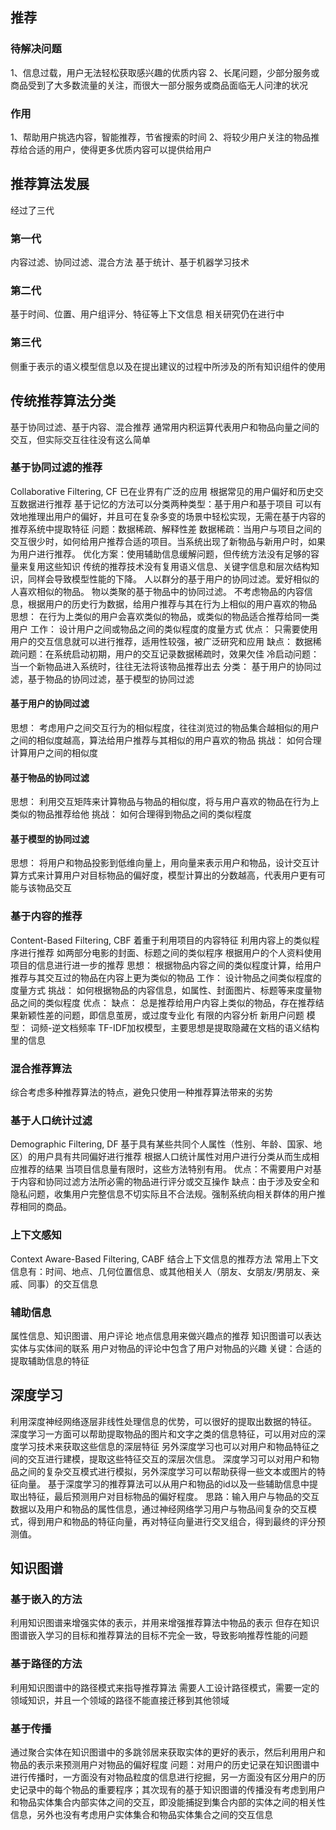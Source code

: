 
## 推荐

### 待解决问题
1、信息过载，用户无法轻松获取感兴趣的优质内容
2、长尾问题，少部分服务或商品受到了大多数流量的关注，而很大一部分服务或商品面临无人问津的状况

### 作用
1、帮助用户挑选内容，智能推荐，节省搜索的时间
2、将较少用户关注的物品推荐给合适的用户，使得更多优质内容可以提供给用户


## 推荐算法发展
经过了三代

### 第一代
内容过滤、协同过滤、混合方法
基于统计、基于机器学习技术

### 第二代
基于时间、位置、用户组评分、特征等上下文信息
相关研究仍在进行中

### 第三代
侧重于表示的语义模型信息以及在提出建议的过程中所涉及的所有知识组件的使用


## 传统推荐算法分类
基于协同过滤、基于内容、混合推荐
通常用内积运算代表用户和物品向量之间的交互，但实际交互往往没有这么简单

### 基于协同过滤的推荐
Collaborative Filtering, CF
已在业界有广泛的应用
根据常见的用户偏好和历史交互数据进行推荐
基于记忆的方法可以分类两种类型：基于用户和基于项目
可以有效地推理出用户的偏好，并且可在复杂多变的场景中轻松实现，无需在基于内容的推荐系统中提取特征
问题：数据稀疏、解释性差
数据稀疏：当用户与项目之间的交互很少时，如何给用户推荐合适的项目。当系统出现了新物品与新用户时，如果为用户进行推荐。
优化方案：使用辅助信息缓解问题，但传统方法没有足够的容量来复用这些知识
传统的推荐技术没有复用语义信息、关键字信息和层次结构知识，同样会导致模型性能的下降。
人以群分的基于用户的协同过滤。爱好相似的人喜欢相似的物品。
物以类聚的基于物品中的协同过滤。
不考虑物品的内容信息，根据用户的历史行为数据，给用户推荐与其在行为上相似的用户喜欢的物品
思想：
在行为上类似的用户会喜欢类似的物品，或类似的物品适合推荐给同一类用户
工作：
设计用户之间或物品之间的类似程度的度量方式
优点：
只需要使用用户的交互信息就可以进行推荐，适用性较强，被广泛研究和应用
缺点：
数据稀疏问题：在系统启动初期，用户的交互记录数据稀疏时，效果欠佳
冷启动问题：当一个新物品进入系统时，往往无法将该物品推荐出去
分类：
基于用户的协同过滤，基于物品的协同过滤，基于模型的协同过滤

#### 基于用户的协同过滤
思想：
考虑用户之间交互行为的相似程度，往往浏览过的物品集合越相似的用户之间的相似度越高，算法给用户推荐与其相似的用户喜欢的物品
挑战：
如何合理计算用户之间的相似度

#### 基于物品的协同过滤
思想：
利用交互矩阵来计算物品与物品的相似度，将与用户喜欢的物品在行为上类似的物品推荐给他
挑战：
如何合理得到物品之间的类似程度

#### 基于模型的协同过滤
思想：
将用户和物品投影到低维向量上，用向量来表示用户和物品，设计交互计算方式来计算用户对目标物品的偏好度，模型计算出的分数越高，代表用户更有可能与该物品交互

### 基于内容的推荐
Content-Based Filtering, CBF
着重于利用项目的内容特征
利用内容上的类似程序进行推荐
如两部分电影的封面、标题之间的类似程序
根据用户的个人资料使用项目的信息进行进一步的推荐
思想：
根据物品内容之间的类似程度计算，给用户推荐与其交互过的物品在内容上更为类似的物品
工作：
设计物品之间类似程度的度量方式
挑战：
如何根据物品的内容信息，如属性、封面图片、标题等来度量物品之间的类似程度
优点：
缺点：
总是推荐给用户内容上类似的物品，存在推荐结果新颖性差的问题，即信息茧房，或过度专业化
有限的内容分析
新用户问题
模型：
词频-逆文档频率
TF-IDF加权模型，主要思想是提取隐藏在文档的语义结构里的信息

### 混合推荐算法
综合考虑多种推荐算法的特点，避免只使用一种推荐算法带来的劣势

### 基于人口统计过滤
Demographic Filtering, DF
基于具有某些共同个人属性（性别、年龄、国家、地区）的用户具有共同偏好进行推荐
根据人口统计属性对用户进行分类从而生成相应推荐的结果
当项目信息量有限时，这些方法特别有用。
优点：不需要用户对基于内容和协同过滤方法所必需的物品进行评分或交互操作
缺点：由于涉及安全和隐私问题，收集用户完整信息不切实际且不合法规。强制系统向相关群体的用户推荐相同的商品。

### 上下文感知
Context Aware-Based Filtering, CABF
结合上下文信息的推荐方法
常用上下文信息有：时间、地点、几何位置信息、或其他相关人（朋友、女朋友/男朋友、亲戚、同事）的交互信息

### 辅助信息
属性信息、知识图谱、用户评论
地点信息用来做兴趣点的推荐
知识图谱可以表达实体与实体间的联系
用户对物品的评论中包含了用户对物品的兴趣
关键：合适的提取辅助信息的特征


## 深度学习
利用深度神经网络逐层非线性处理信息的优势，可以很好的提取出数据的特征。
深度学习一方面可以帮助提取物品的图片和文字之类的信息特征，可以用对应的深度学习技术来获取这些信息的深层特征
另外深度学习也可以对用户和物品特征之间的交互进行建模，提取这些特征交互的深层次信息。
深度学习可以对用户和物品之间的复杂交互模式进行模拟，另外深度学习可以帮助获得一些文本或图片的特征向量。
基于深度学习的推荐算法可以从用户和物品的id以及一些辅助信息中提取出特征，最后预测用户对目标物品的偏好程度。
思路：输入用户与物品的交互数据以及用户和物品的属性信息，通过神经网络学习用户与物品间复杂的交互模式，得到用户和物品的特征向量，再对特征向量进行交叉组合，得到最终的评分预测值。


## 知识图谱

### 基于嵌入的方法
利用知识图谱来增强实体的表示，并用来增强推荐算法中物品的表示
但存在知识图谱嵌入学习的目标和推荐算法的目标不完全一致，导致影响推荐性能的问题

### 基于路径的方法
利用知识图谱中的路径模式来指导推荐算法
需要人工设计路径模式，需要一定的领域知识，并且一个领域的路径不能直接迁移到其他领域

### 基于传播
通过聚合实体在知识图谱中的多跳邻居来获取实体的更好的表示，然后利用用户和物品的表示来预测用户对物品的偏好程度
问题：对用户的历史记录在知识图谱中进行传播时，一方面没有对物品粒度的信息进行挖掘，另一方面没有区分用户的历史记录中的每个物品的重要程序；其次现有的基于知识图谱的传播没有考虑到用户和物品实体集合内部实体之间的交互，即没能捕捉到集合内部的实体之间的相关性信息，另外也没有考虑用户实体集合和物品实体集合之间的交互信息

